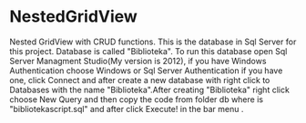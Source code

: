 # NestedGridView
Nested GridView with CRUD functions.
This is the database in Sql Server for this project. Database is called "Biblioteka". To run this database open Sql Server Managment Studio(My version is 2012), if you have Windows Authentication choose Windows or Sql Server Authentication if you have one, click Connect and after create a new database with right click to Databases with the name "Biblioteka".After creating "Biblioteka" right click choose New Query and then copy the code from folder db where is "bibliotekascript.sql" and after click Execute! in the bar menu .
